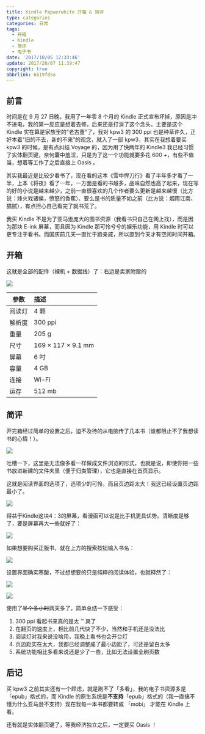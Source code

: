 ```yaml
---
title: Kindle Papwerwhite 开箱 & 简评
type: categories
categories: 日常
tags:
  - 开箱
  - Kindle
  - 简评
  - 电子书
date: '2017/10/05 12:33:46'
update: 2017/20/07 11:39:47
copyright: true
abbrlink: 6619f85a
---
```



## 前言

时间是在 9 月 27 日晚，我用了一年零 8 个月的 Kindle 正式宣布坏掉，原因是冲不进电，我的第一反应是想着去修，后来还是打消了这个念头。主要是这个 Kindle 实在算是家族里的“老古董”了，我对 kpw3 的 300 ppi 也是种草许久，正好本着“旧的不去，新的不来”的观念，就入了一部 kpw3，其实在我想着要买  kpw3 的时候，是有点纠结 Voyage 的，因为用了快两年的 Kindle3 我已经习惯了实体翻页键，奈何囊中羞涩，只是为了这一个功能就要多花 600 +，有些不值当，想着等工作了之后直接上 Oasis 。

<!-- more -->

其实我最近是比较少看书了，现在看的这本《雪中悍刀行》看了半年多才看了一半，上本《将夜》看了一年，一方面是看的书越多，品味自然也高了起来，现在写的好的小说是越来越少，之前一直很喜欢的几个作者要么更新是越来越慢（比方说：烽火戏诸侯，愤怒的香蕉）、要么是书的质量不如之前（比方说：烟雨江南、猫腻），有点担心自己看完了就书荒了。

我买 Kindle 不是为了亚马逊庞大的图书资源（我看书只自己在网上找），而是因为那块 E-ink 屏幕，而且因为 Kindle 那可怜兮兮的娱乐功能，用 Kindle 时可以更专注于看书。而国庆前几天一直忙于跑亲戚，所以直到今天才有空闲时间开箱。

## 开箱

这就是全部的配件（裸机 + 数据线）了：右边是卖家附赠的

![](https://ws1.sinaimg.cn/large/ba22af52gy1fk79ezf45nj243k2aokjl.jpg)

| 参数   | 描述                 |
| ---- | :----------------- |
| 阅读灯  | 4 颗                |
| 解析度  | 300 ppi            |
| 重量   | 205 g              |
| 尺寸   | 169 × 117 × 9.1 mm |
| 屏幕   | 6 吋                |
| 容量   | 4 GB               |
| 连接   | Wi-Fi              |
| 运存   | 512 mb             |




## 简评

开完箱经过简单的设置之后，迫不及待的从电脑传了几本书（谁都阻止不了我想读书的心情！）。

![](https://ws1.sinaimg.cn/large/ba22af52gy1fk9im0k3boj20ts148wkb.jpg)

吐槽一下，这里是无法像多看一样做成文件浏览的形式，也就是说，即使你把一些书放进新建的文件夹里（便于归类管理），它也是直接在首页显示。

这就是阅读界面的选项了，选项少的可怜，而且页边距太大！我这已经设置页边距最小了。

![](https://ws1.sinaimg.cn/large/ba22af52gy1fk9iomwwanj20ts148myo.jpg)

得益于Kindle这块4：3的屏幕，看漫画可以说是比手机更具优势。清晰度是够了，要是屏幕再大一些就好了：

![](https://ws1.sinaimg.cn/large/ba22af52gy1fk9ini80jaj20ts148abd.jpg)

如果想要购买正版书，就在上方的搜索按钮输入书名：

![](https://ws1.sinaimg.cn/large/ba22af52gy1fk9inv9codj20ts148jue.jpg)

设置界面确实寒酸，不过想想要的只是纯粹的阅读体验，也就释然了：

![](https://ws1.sinaimg.cn/large/ba22af52gy1fk9iod1ccgj20ts148aan.jpg)

![](https://ws1.sinaimg.cn/large/ba22af52gy1fk9imyqm95j20ts148q3j.jpg)

使用了~~半个多小时~~两天多了，简单总结一下感受：

1. 300 ppi 看起书来真的是太 ™ 爽了
2. 在翻页的速度上，相比前几代快了不少，当然和手机还是没法比
3. 阅读灯对我来说没啥用，我晚上看书也会开台灯
4. 页边距实在太大，我都已经调整成了最小边距了，可还是留白太多
5. 系统功能相比多看来说还是少了一些，比如无法设置全刷页数

## 后记

买 kpw3 之前其实还有一个顾虑，就是刷不了「多看」，我的电子书资源多是 「epub」格式的，而 Kindle 的原生系统是**不支持**「epub」格式的（我一直搞不懂为什么亚马逊不支持）现在我每一本书都要转成 「mobi」 才能在 Kindle 上看。

还有就是实体翻页键了，等我经济独立之后，一定要买 Oasis ！
